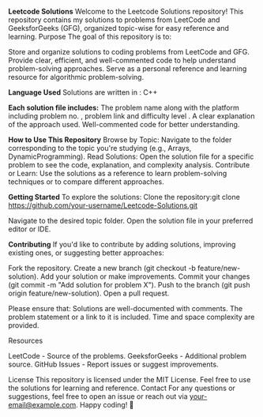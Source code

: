 **Leetcode Solutions**
Welcome to the Leetcode Solutions repository! This repository contains my solutions to problems from LeetCode and GeeksforGeeks (GFG), organized topic-wise for easy reference and learning.
Purpose
The goal of this repository is to:

Store and organize solutions to coding problems from LeetCode and GFG.
Provide clear, efficient, and well-commented code to help understand problem-solving approaches.
Serve as a personal reference and learning resource for algorithmic problem-solving.

**Language Used**
Solutions are written in :
C++

**Each solution file includes:**
The problem name along with the platform including problem no. , problem link and difficulty level .
A clear explanation of the approach used.
Well-commented code for better understanding.

**How to Use This Repository**
Browse by Topic: Navigate to the folder corresponding to the topic you're studying (e.g., Arrays, DynamicProgramming).
Read Solutions: Open the solution file for a specific problem to see the code, explanation, and complexity analysis.
Contribute or Learn: Use the solutions as a reference to learn problem-solving techniques or to compare different approaches.

**Getting Started**
To explore the solutions:
Clone the repository:git clone https://github.com/your-username/Leetcode-Solutions.git


Navigate to the desired topic folder.
Open the solution file in your preferred editor or IDE.

**Contributing**
If you'd like to contribute by adding solutions, improving existing ones, or suggesting better approaches:

Fork the repository.
Create a new branch (git checkout -b feature/new-solution).
Add your solution or make improvements.
Commit your changes (git commit -m "Add solution for problem X").
Push to the branch (git push origin feature/new-solution).
Open a pull request.

Please ensure that:
Solutions are well-documented with comments.
The problem statement or a link to it is included.
Time and space complexity are provided.

Resources

LeetCode - Source of the problems.
GeeksforGeeks - Additional problem source.
GitHub Issues - Report issues or suggest improvements.

License
This repository is licensed under the MIT License. Feel free to use the solutions for learning and reference.
Contact
For any questions or suggestions, feel free to open an issue or reach out via your-email@example.com.
Happy coding! 🚀
